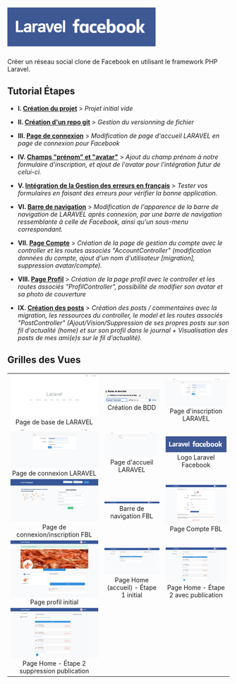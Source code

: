 # ![Logo Laravel Facebook](docs/logo-laravel-facebook.png)

Créer un réseau social clone de Facebook en utilisant le framework PHP Laravel.

## Tutorial Étapes

-   **I. [Création du projet](docs/creation-projet.md)** > _Projet initial vide_

-   **II. [Création d'un repo git](docs/creation-repo-git.md)** > _Gestion du versionning de fichier_

-   **III. [Page de connexion](docs/page-connexion.md)** > _Modification de page d'accueil LARAVEL en page de connexion pour Facebook_

-   **IV. [Champs "prénom" et "avatar"](docs/firstname-and-avatar.md)** > _Ajout du champ prénom à notre formulaire d'inscription, et ajout de l'avatar pour l'intégration futur de celui-ci._

-   **V. [Intégration de la Gestion des erreurs en français](docs/gestion-erreur-fr.md)** > _Tester vos formulaires en faisant des erreurs pour vérifier la bonne application._

-   **VI. [Barre de navigation](docs/barre-navigation.md)** > _Modification de l'apparence de la barre de navigation de LARAVEL après connexion, par une barre de navigation ressemblante à celle de Facebook, ainsi qu'un sous-menu correspondant._

-   **VII. [Page Compte](docs/page-compte.md)** > _Création de la page de gestion du compte avec le controller et les routes associés "AccountController" (modification données du compte, ajout d'un nom d'utilisateur \[migration], suppression avatar/compte)._

-   **VIII. [Page Profil](docs/page-profil.md)** > _Création de la page profil avec le controller et les routes associés "ProfilController", possibilité de modifier son avatar et sa photo de couverture_

-   **IX. [Création des posts](docs/posts.md)** > _Création des posts / commentaires avec la migration, les ressources du controller, le model et les routes associés "PostController" (Ajout/Vision/Suppression de ses propres posts sur son fil d'actualité (home) et sur son profil dans le journal + Visualisation des posts de mes ami(e)s sur le fil d'actualité)._

## Grilles des Vues

|                                                                                                                       |                                                                                         |                                                                                                                |
| :-------------------------------------------------------------------------------------------------------------------: | :-------------------------------------------------------------------------------------: | :------------------------------------------------------------------------------------------------------------: |
|                           ![docs/localhost.png](docs/localhost.png) Page de base de LARAVEL                           |     ![docs/PHPMyAdmin-CreateBDD.png](docs/PHPMyAdmin-CreateBDD.png) Création de BDD     |                  ![docs/Base-register.png](docs/Base-register.png) Page d'inscription LARAVEL                  |
|                         ![docs/Base-login.png](docs/Base-login.png) Page de connexion LARAVEL                         |       ![docs/Base-logged_in.png](docs/Base-logged_in.png) Page d'accueil LARAVEL        |                 ![Logo Laravel Facebook](docs/logo-laravel-facebook.png) Logo Laravel Facebook                 |
|                     ![docs/FB-welcome.png](docs/FB-welcome.png) Page de connexion/inscription FBL                     |   ![FBL-barre-navigation.png](docs/FBL-barre-navigation.png) Barre de navigation FBL    |                     ![docs/FBL-page-compte.png](docs/FBL-page-compte.png) Page Compte FBL                      |
|              ![docs/profil-edit-avatar-cover.png](docs/profil-edit-avatar-cover.png) Page profil initial              | ![docs/FBL-page-home.png](docs/FBL-page-home.png) Page Home (accueil) - Étape 1 initial | ![docs/FBL-page-home-publication.png](docs/FBL-page-home-publication.png) Page Home - Étape 2 avec publication |
| ![docs/FBL-page-home-publication.png](docs/FBL-page-home-publication.png) Page Home - Étape 2 suppression publication |

